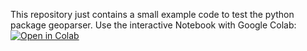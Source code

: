 This repository just contains a small example code to test the python package geoparser.
Use the interactive Notebook with Google Colab: [![Open in Colab](https://colab.research.google.com/assets/colab-badge.svg)](https://colab.research.google.com/github/segmue/Geo871_geoparsing_example/blob/main/GEO871_geoparser_example.ipynb)
